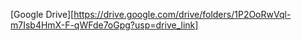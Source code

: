 [Google Drive][https://drive.google.com/drive/folders/1P2OoRwVql-m7Isb4HmX-F-qWFde7oGpg?usp=drive_link]
